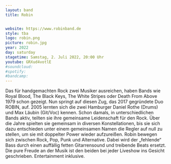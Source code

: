 ```yaml
---
layout: band
title: Robin


website: https://www.robinband.de
style: tba
logo: robin.png
picture: robin.jpg
year: 2022
day: saturday
stagetime: Samstag, 2. Juli 2022, 20:00 Uhr
youtube: GRXud4votlE
#soundcloud:
#spotify:
#bandcamp:
---
```


Das für handgemachten Rock zwei Musiker ausreichen, haben Bands wie Royal Blood,
The Black Keys, The White Stripes oder Death From Above 1979 schon gezeigt. Nun
springt auf diesen Zug, das 2017 gegründete Duo ROBIN, auf. 2005 lernten sich
die zwei Hamburger Daniel Rothe (Drums) und Max Läubin (Git/Voc) kennen. Schon
damals, in unterschiedlichen Bands aktiv, teilten sie ihre gemeinsame
Leidenschaft für den Rock. Über die Jahre spielten sie gemeinsam in diversen
Konstellationen, bis sie sich dazu entschieden unter einem gemeinsamen Namen
die Regler auf null zu stellen, um sie mit doppelter Power wieder aufzureißen.
Robin bewegen sich zwischen Rock, Pop, Punk und Alternative. Dabei wird
der „fehlende“ Bass durch einen auffällig fetten Gitarrensound und treibende
Beats ersetzt. Die pure Freude an der Musik ist den beiden bei jeder Liveshow
ins Gesicht geschrieben. Entertainment inklusive.
